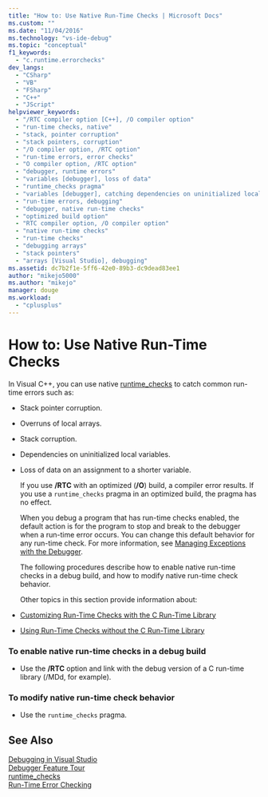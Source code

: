 ```yaml
---
title: "How to: Use Native Run-Time Checks | Microsoft Docs"
ms.custom: ""
ms.date: "11/04/2016"
ms.technology: "vs-ide-debug"
ms.topic: "conceptual"
f1_keywords: 
  - "c.runtime.errorchecks"
dev_langs: 
  - "CSharp"
  - "VB"
  - "FSharp"
  - "C++"
  - "JScript"
helpviewer_keywords: 
  - "/RTC compiler option [C++], /O compiler option"
  - "run-time checks, native"
  - "stack, pointer corruption"
  - "stack pointers, corruption"
  - "/O compiler option, /RTC option"
  - "run-time errors, error checks"
  - "O compiler option, /RTC option"
  - "debugger, runtime errors"
  - "variables [debugger], loss of data"
  - "runtime_checks pragma"
  - "variables [debugger], catching dependencies on uninitialized local variables"
  - "run-time errors, debugging"
  - "debugger, native run-time checks"
  - "optimized build option"
  - "RTC compiler option, /O compiler option"
  - "native run-time checks"
  - "run-time checks"
  - "debugging arrays"
  - "stack pointers"
  - "arrays [Visual Studio], debugging"
ms.assetid: dc7b2f1e-5ff6-42e0-89b3-dc9dead83ee1
author: "mikejo5000"
ms.author: "mikejo"
manager: douge
ms.workload: 
  - "cplusplus"
---
```

# How to: Use Native Run-Time Checks
In Visual C++, you can use native [runtime_checks](/cpp/preprocessor/runtime-checks) to catch common run-time errors such as:  
  
- Stack pointer corruption.  
  
- Overruns of local arrays.  
  
- Stack corruption.  
  
- Dependencies on uninitialized local variables.  
  
- Loss of data on an assignment to a shorter variable.  
  
  If you use **/RTC** with an optimized (**/O**) build, a compiler error results. If you use a `runtime_checks` pragma in an optimized build, the pragma has no effect.  
  
  When you debug a program that has run-time checks enabled, the default action is for the program to stop and break to the debugger when a run-time error occurs. You can change this default behavior for any run-time check. For more information, see [Managing Exceptions with the Debugger](../debugger/managing-exceptions-with-the-debugger.md).  
  
  The following procedures describe how to enable native run-time checks in a debug build, and how to modify native run-time check behavior.  
  
  Other topics in this section provide information about:  
  
- [Customizing Run-Time Checks with the C Run-Time Library](../debugger/native-run-time-checks-customization.md)  
  
- [Using Run-Time Checks without the C Run-Time Library](../debugger/using-run-time-checks-without-the-c-run-time-library.md)  
  
### To enable native run-time checks in a debug build  
  
-   Use the **/RTC** option and link with the debug version of a C run-time library (/MDd, for example).  
  
### To modify native run-time check behavior  
  
-   Use the `runtime_checks` pragma.  
  
## See Also  
 [Debugging in Visual Studio](../debugger/index.md)  
 [Debugger Feature Tour](../debugger/debugger-feature-tour.md)   
 [runtime_checks](/cpp/preprocessor/runtime-checks)   
 [Run-Time Error Checking](/cpp/c-runtime-library/run-time-error-checking)